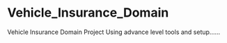# Vehicle_Insurance_Domain
Vehicle Insurance Domain Project  Using advance level tools and setup......
